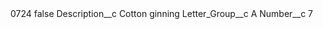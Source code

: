 <?xml version="1.0" encoding="UTF-8"?>
<CustomMetadata xmlns="http://soap.sforce.com/2006/04/metadata" xmlns:xsi="http://www.w3.org/2001/XMLSchema-instance" xmlns:xsd="http://www.w3.org/2001/XMLSchema">
    <label>0724</label>
    <protected>false</protected>
    <values>
        <field>Description__c</field>
        <value xsi:type="xsd:string">Cotton ginning</value>
    </values>
    <values>
        <field>Letter_Group__c</field>
        <value xsi:type="xsd:string">A</value>
    </values>
    <values>
        <field>Number__c</field>
        <value xsi:type="xsd:string">7</value>
    </values>
</CustomMetadata>
